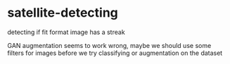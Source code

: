 # satellite-detecting
detecting if fit format image has a streak

GAN augmentation seems to work wrong, maybe we should use some filters for images before we try classifying or augmentation on the dataset